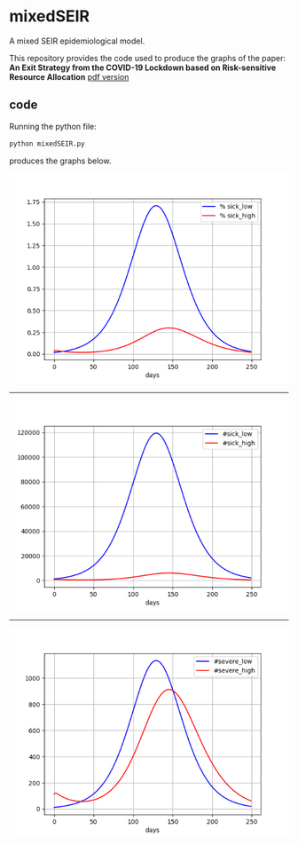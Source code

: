# mixedSEIR
A mixed SEIR epidemiological model.

This repository provides the code used to produce the graphs of the
paper: 
**An Exit Strategy from the COVID-19 Lockdown based on Risk-sensitive
Resource Allocation**
[pdf version](/exit_strategy.pdf)

## code

Running the python file:
```python
python mixedSEIR.py
```
produces the graphs below.

![Percentage of infected in the two populations](/mixedSEIR_percent_sick.png)

---

![Number of infected in the two populations](/mixedSEIR_num_sick.png)

---

![Number of severely infected](/mixedSEIR_num_high.png)
